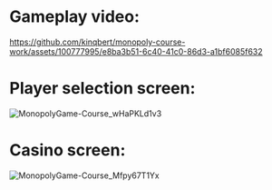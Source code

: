 # Gameplay video:

https://github.com/kinqbert/monopoly-course-work/assets/100777995/e8ba3b51-6c40-41c0-86d3-a1bf6085f632

# Player selection screen:

![MonopolyGame-Course_wHaPKLd1v3](https://github.com/kinqbert/monopoly-course-work/assets/100777995/fdc8d6b7-35e0-4431-b850-245d31d6b55e)

# Casino screen:

![MonopolyGame-Course_Mfpy67T1Yx](https://github.com/kinqbert/monopoly-course-work/assets/100777995/54b1a429-7ee5-4cbd-aae7-406175369d34)
